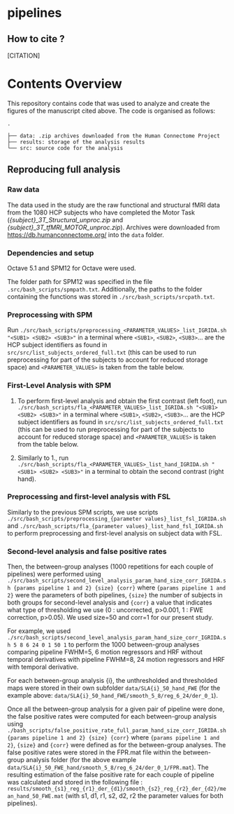 # pipelines



## How to cite ?

[CITATION]

# Contents Overview
This repository contains code that was used to analyze and create the figures of the manuscript cited above. The code is organised as follows:

```
.

├── data: .zip archives downloaded from the Human Connectome Project
├── results: storage of the analysis results
└── src: source code for the analysis
```

## Reproducing full analysis

### Raw data

The data used in the study are the raw functional and structural fMRI data from the 1080 HCP subjects who have completed the Motor Task (*{subject}_3T_Structural_unproc.zip* and *{subject}_3T_tfMRI_MOTOR_unproc.zip*). Archives were downloaded from https://db.humanconnectome.org/ into the `data` folder.

### Dependencies and setup

Octave 5.1 and SPM12 for Octave were used.

The folder path for SPM12 was specified in the file `.src/bash_scripts/spmpath.txt`. Additionally, the paths to the folder containing the functions was stored in `./src/bash_scripts/srcpath.txt`.

### Preprocessing with SPM

Run  `./src/bash_scripts/preprocessing_<PARAMETER_VALUES>_list_IGRIDA.sh "<SUB1> <SUB2> <SUB3>"` in a terminal where `<SUB1>`, `<SUB2>`, `<SUB3>`... are the HCP subject identifiers as found in `src/src/list_subjects_ordered_full.txt` (this can be used to run preprocessing for part of the subjects to account for reduced storage space) and `<PARAMETER_VALUES>` is taken from the table below.

### First-Level Analysis with SPM

1. To perform first-level analysis and obtain the first contrast (left foot), run `./src/bash_scripts/fla_<PARAMETER_VALUES>_list_IGRIDA.sh "<SUB1> <SUB2> <SUB3>"` in a terminal where `<SUB1>`, `<SUB2>`, `<SUB3>`... are the HCP subject identifiers as found in `src/src/list_subjects_ordered_full.txt` (this can be used to run preprocessing for part of the subjects to account for reduced storage space) and `<PARAMETER_VALUES>` is taken from the table below.

2. Similarly to 1., run `./src/bash_scripts/fla_<PARAMETER_VALUES>_list_hand_IGRIDA.sh "<SUB1> <SUB2> <SUB3>"` in a terminal to obtain the second contrast (right hand).

### Preprocessing and first-level analysis with FSL

Similarly to the previous SPM scripts, we use scripts `./src/bash_scripts/preprocessing_{parameter values}_list_fsl_IGRIDA.sh` and `./src/bash_scripts/fla_{parameter values}_list_hand_fsl_IGRIDA.sh` to perform preprocessing and first-level analysis on subject data with FSL.

### Second-level analysis and false positive rates

Then, the between-group analyses (1000 repetitions for each couple of pipelines) were performed using `./src/bash_scripts/second_level_analysis_param_hand_size_corr_IGRIDA.sh {params pipeline 1 and 2} {size} {corr}` where `{params pipeline 1 and 2}` were the parameters of both pipelines, `{size}` the number of subjects in both groups for second-level analysis and `{corr}` a value that indicates what type of thresholding we use (0 : uncorrected, p>0.001, 1 : FWE correction, p>0.05). We used size=50 and corr=1 for our present study.

For example, we used `./src/bash_scripts/second_level_analysis_param_hand_size_corr_IGRIDA.sh 5 8 6 24 0 1 50 1` to perform the 1000 between-group analyses comparing pipeline FWHM=5, 6 motion regressors and HRF without temporal derivatives with pipeline FWHM=8, 24 motion regressors and HRF with temporal derivative.

For each between-group analysis {i}, the unthresholded and thresholded maps were stored in their own subfolder `data/SLA{i}_50_hand_FWE` (for the example above: `data/SLA{i}_50_hand_FWE/smooth_5_8/reg_6_24/der_0_1`).

Once all the between-group analysis for a given pair of pipeline were done, the false positive rates were computed for each between-group analysis using `./bash_scripts/false_positive_rate_full_param_hand_size_corr_IGRIDA.sh {params pipeline 1 and 2} {size} {corr}` where `{params pipeline 1 and 2}`, `{size}` and `{corr}` were defined as for the between-group analyses. The false positive rates were stored in the FPR.mat file within the between-group analysis folder (for the above example `data/SLA{i}_50_FWE_hand/smooth_5_8/reg_6_24/der_0_1/FPR.mat`). The resulting estimation of the false positive rate for each couple of pipeline was calculated and stored in the following file : `results/smooth_{s1}_reg_{r1}_der_{d1}/smooth_{s2}_reg_{r2}_der_{d2}/mean_hand_50_FWE.mat` (with s1, d1, r1, s2, d2, r2 the parameter values for both pipelines).
